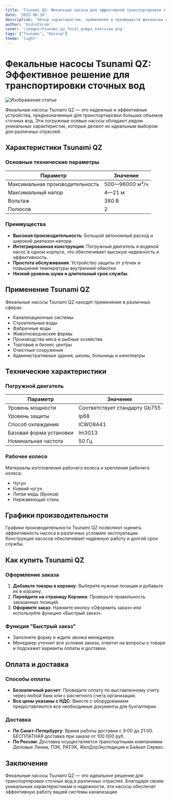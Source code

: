 ```yaml
---
title: 'Tsunami QZ: Фекальные насосы для эффективной транспортировки сточных вод'
date: '2025-06-10'
description: 'Обзор характеристик, применения и преимуществ фекальных насосов Tsunami QZ. Оптимальное решение для канализационных систем.'
author: 'Gidroforum'
cover: '/images/tsunami_qz_fecal_pumps_overview.png'
tags: ["Tsunami", "Насосы"]
theme: 'light'
---
```

# Фекальные насосы Tsunami QZ: Эффективное решение для транспортировки сточных вод

![Изображение статьи](/images/tsunami_qz_fecal_pumps_overview.94754605)

Фекальные насосы Tsunami QZ — это надежные и эффективные устройства, предназначенные для транспортировки больших объемов сточных вод. Эти погружные осевые насосы обладают рядом уникальных характеристик, которые делают их идеальным выбором для различных отраслей.

## Характеристики Tsunami QZ

### Основные технические параметры

| Параметр                | Значение                        |
|-------------------------|----------------------------------|
| Максимальная производительность | 500—96000 м³/ч            |
| Максимальный напор      | 4—21 м                         |
| Вольтаж                 | 380 В                           |
| Полюсов                | 2                               |

### Преимущества

- **Высокая производительность**: Большой автономный расход и широкий диапазон напора.
- **Интегрированная конструкция**: Погружный двигатель и водяной насос в одном корпусе, что обеспечивает высокую надежность и эффективность.
- **Простота обслуживания**: Устройство защиты от утечек и повышения температуры внутренней обмотки.
- **Низкий уровень шума и длительный срок службы**.

## Применение Tsunami QZ

Фекальные насосы Tsunami QZ находят применение в различных сферах:

- Канализационные системы
- Строительные воды
- Фабричные воды
- Животноводческие фермы
- Производства мяса и рыбные хозяйства
- Торговые и бизнес центры
- Очистные сооружения
- Административные здания, школы, больницы и кинотеатры

## Технические характеристики

### Погружной двигатель

| Параметр               | Значение                                |
|------------------------|----------------------------------------|
| Уровень мощности       | Соответствует стандарту Gb755           |
| Уровень защиты        | Ip68                                     |
| Способ охлаждения     | ICWO8A41                                  |
| Базовая форма установки | Im3013                                    |
| Номинальная частота   | 50 Гц                                      |

### Рабочее колесо

Материалы изготовления рабочего колеса и крепления рабочего колеса:

- Чугун
- Ковкий чугун
- Литая медь (бронза)
- Нержавеющая сталь

## Графики производительности

Графики производительности Tsunami QZ позволяют оценить эффективность насоса в различных условиях эксплуатации. Конструкция насосов обеспечивает надежную работу и долгий срок службы.

## Как купить Tsunami QZ

### Оформление заказа

1. **Добавьте товары в корзину**: Выберите нужные позиции и добавьте их в корзину.
2. **Перейдите на страницу Корзина**: Проверьте правильность заказанных позиций.
3. **Оформите заказ**: Нажмите кнопку «Оформить заказ» или используйте функцию «Быстрый заказ».

### Функция "Быстрый заказ"

- Заполните форму и ждите звонка менеджера.
- Менеджер уточнит все условия заказа, ответит на вопросы о товаре и подскажет варианты оплаты и доставки.

## Оплата и доставка

### Способы оплаты

- **Безналичный расчет**: Проведите оплату по выставленному счету через любой банк или с расчетного счета организации.
- **Все цены указаны с НДС**: Вместе с оборудованием предоставляются все необходимые документы для бухгалтерии.

### Доставка

- **По Санкт-Петербургу**: Время работы доставки с 9:00 до 21:00. БЕСПЛАТНАЯ доставка при заказе от 100 000 руб.
- **По России**: Доставка осуществляется транспортными компаниями Деловые Линии, ПЭК, РАТЭК, ЖелДорЭкспедиция и Байкал Сервис.

## Заключение

Фекальные насосы Tsunami QZ — это идеальное решение для транспортировки сточных вод в различных отраслях. Благодаря своим уникальным характеристикам и надежности, эти насосы обеспечат эффективную работу вашей системы канализации.
